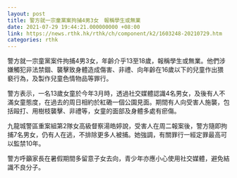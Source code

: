 ```yaml
---
layout: post
title: 警方就一宗童黨案拘捕4男3女　報稱學生或無業
date: 2021-07-29 19:44:21.000000000 +08:00
link: https://news.rthk.hk/rthk/ch/component/k2/1603248-20210729.htm
categories: rthk
---
```


警方就一宗童黨案件拘捕4男3女，年齡介乎13至18歲，報稱學生或無業。他們涉嫌觸犯非法禁錮、襲擊致身體造成傷害、非禮、向年齡在16歲以下的兒童作出猥褻行為，及製作兒童色情物品等罪行。

警方表示，一名13歲女童於今年3月時，透過社交媒體認識4名男女，及後有人不滿女童態度，在過去的周日相約於紅磡一個公園見面。期間有人向受害人施襲，包括毆打、用樹枝襲擊、非禮等，女童的面部及身體多處有瘀傷。

九龍城警區重案組第2隊女高級督察湯皓婷說，受害人在周二報案後，警方隨即拘捕7名男女，仍有人在逃，不排除更多人被捕。她強調，有關罪行一經定罪最高可以監禁10年。

警方呼籲家長在暑假期間多留意子女去向，青少年亦應小心使用社交媒體，避免結識不良分子。
